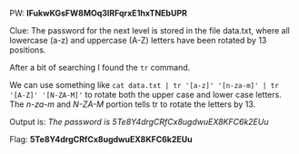 PW: **IFukwKGsFW8MOq3IRFqrxE1hxTNEbUPR**

Clue: The password for the next level is stored in the file data.txt, where all lowercase (a-z) and uppercase (A-Z) letters have been rotated by 13 positions.

After a bit of searching I found the `tr` command.

We can use something like `cat data.txt | tr '[a-z]' '[n-za-m]' | tr '[A-Z]' '[N-ZA-M]'` to rotate both the upper case and lower case letters. 
The *n-za-m* and *N-ZA-M* portion tells tr to rotate the letters by 13.

Output is: *The password is 5Te8Y4drgCRfCx8ugdwuEX8KFC6k2EUu*

Flag: **5Te8Y4drgCRfCx8ugdwuEX8KFC6k2EUu**
